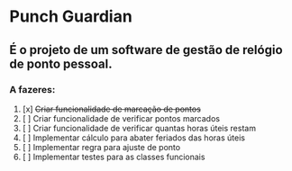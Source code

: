 # Punch Guardian
## É o projeto de um software de gestão  de relógio de ponto pessoal.


### A fazeres:
1. [x] ~~Criar funcionalidade de marcação de pontos~~
2. [ ] Criar funcionalidade de verificar pontos marcados
3. [ ] Criar funcionalidade de verificar quantas horas úteis restam
4. [ ] Implementar cálculo para abater feriados das horas úteis
5. [ ] Implementar regra para ajuste de ponto
6. [ ] Implementar testes para as classes funcionais
